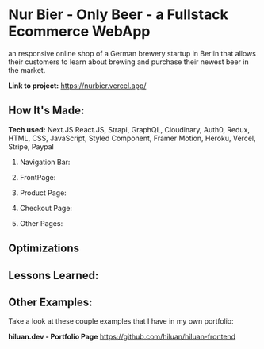 # Nur Bier - Only Beer - a Fullstack Ecommerce WebApp
an responsive online shop of a German brewery startup in Berlin that allows their customers to learn about brewing and purchase their newest beer in the market.

**Link to project:** https://nurbier.vercel.app/

## How It's Made:

**Tech used:** Next.JS React.JS, Strapi, GraphQL, Cloudinary, Auth0, Redux, HTML, CSS, JavaScript, Styled Component, Framer Motion, Heroku, Vercel, Stripe, Paypal

1. Navigation Bar:


2. FrontPage:


3. Product Page:


4. Checkout Page:


5. Other Pages:



## Optimizations


## Lessons Learned:


## Other Examples:
Take a look at these couple examples that I have in my own portfolio:

**hiluan.dev - Portfolio Page** https://github.com/hiluan/hiluan-frontend
